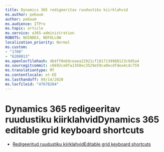 ```yaml
---
title: Dynamics 365 redigeeritav ruudustiku kiirklahvid
ms.author: pebaum
author: pebaum
ms.audience: ITPro
ms.topic: article
ms.service: o365-administration
ROBOTS: NOINDEX, NOFOLLOW
localization_priority: Normal
ms.custom:
- "1708"
- "6200013"
ms.openlocfilehash: d64ff0eb9ceaea22921cf1817139988123c9d5a4
ms.sourcegitcommit: c6692ce0fa1358ec3529e59ca0ecdfdea4cdc759
ms.translationtype: MT
ms.contentlocale: et-EE
ms.lasthandoff: 09/14/2020
ms.locfileid: "47678284"
---
```

# <a name="dynamics-365-editable-grid-keyboard-shortcuts"></a><span data-ttu-id="acb86-102">Dynamics 365 redigeeritav ruudustiku kiirklahvid</span><span class="sxs-lookup"><span data-stu-id="acb86-102">Dynamics 365 editable grid keyboard shortcuts</span></span>

* [<span data-ttu-id="acb86-103">Redigeeritud ruudustiku kiirklahvid</span><span class="sxs-lookup"><span data-stu-id="acb86-103">Editable grid keyboard shortcuts</span></span>](https://docs.microsoft.com/dynamics365/customer-engagement/basics/keyboard-shortcuts#editable-grids-views)
